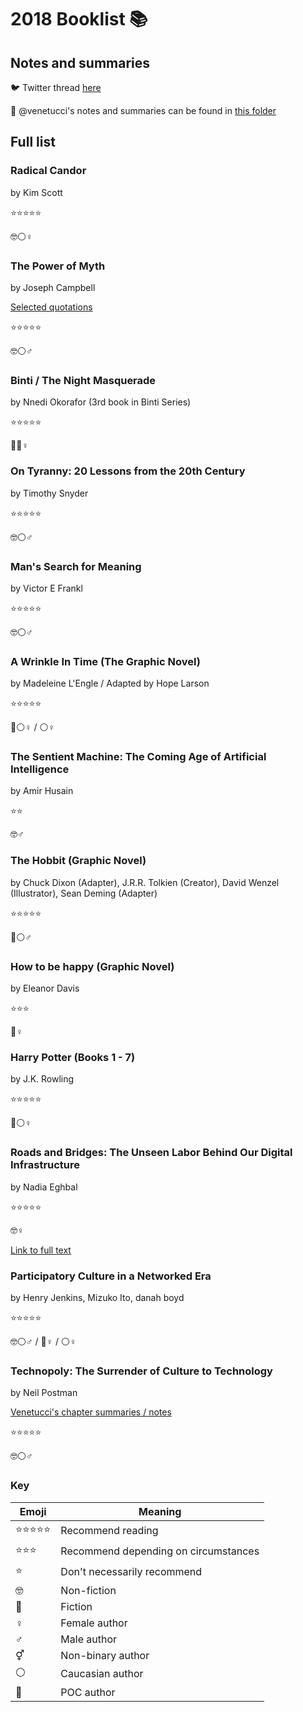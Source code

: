 # 2018 Booklist 📚

## Notes and summaries

🐦 Twitter thread [here](https://twitter.com/mvenetucci/status/950178580545265664)

📁 @venetucci's notes and summaries can be found in [this folder](https://github.com/venetucci/book-notes/tree/master/2018%20notes)

## Full list

### **Radical Candor** 

by Kim Scott

⭐️⭐️⭐️⭐️⭐️

🤓⚪️♀


### **The Power of Myth** 

by Joseph Campbell

[Selected quotations](https://github.com/venetucci/book-notes/blob/master/2018%20notes/power-of-myth-notes.md)

⭐️⭐️⭐️⭐️⭐️

🤓⚪️♂

### **Binti / The Night Masquerade** 

by Nnedi Okorafor (3rd book in Binti Series)

⭐️⭐️⭐️⭐️⭐️

🍄🔵♀

### **On Tyranny: 20 Lessons from the 20th Century** 

by Timothy Snyder

⭐️⭐️⭐️⭐️⭐️

🤓⚪️♂

### **Man's Search for Meaning** 

by Victor E Frankl

⭐️⭐️⭐️⭐️⭐️

🤓⚪️♂

### **A Wrinkle In Time (The Graphic Novel)** 

by Madeleine L'Engle / Adapted by Hope Larson

⭐️⭐️⭐️⭐️⭐️

🍄⚪️♀  / ⚪️♀

### **The Sentient Machine: The Coming Age of Artificial Intelligence** 

by Amir Husain

⭐️⭐️

🤓♂

### **The Hobbit (Graphic Novel)**  

by Chuck Dixon (Adapter),  J.R.R. Tolkien (Creator), David Wenzel (Illustrator), Sean Deming (Adapter)

⭐️⭐️⭐️⭐️⭐️

🍄⚪️♂

### **How to be happy (Graphic Novel)** 

by Eleanor Davis

⭐️⭐️⭐️

🍄♀

### **Harry Potter (Books 1 - 7)** 

by J.K. Rowling

⭐️⭐️⭐️⭐️⭐️

🍄⚪️♀

### **Roads and Bridges: The Unseen Labor Behind Our Digital Infrastructure** 

by Nadia Eghbal

⭐️⭐️⭐️⭐️⭐️

🤓♀

[Link to full text](https://www.fordfoundation.org/library/reports-and-studies/roads-and-bridges-the-unseen-labor-behind-our-digital-infrastructure)

### **Participatory Culture in a Networked Era** 

by Henry Jenkins, Mizuko Ito, danah boyd

⭐️⭐️⭐️⭐️⭐️

🤓⚪️♂ / 🔵♀ / ⚪️♀

### **Technopoly: The Surrender of Culture to Technology** 

by Neil Postman

[Venetucci's chapter summaries / notes](https://github.com/venetucci/book-notes/blob/master/2018%20notes/Technopoly-notes.md)

⭐️⭐️⭐️⭐️⭐️

🤓⚪️♂

### Key

|Emoji|Meaning| 
|---|---|
|⭐️⭐️⭐️⭐️⭐️| Recommend reading |
|⭐️⭐️⭐️| Recommend depending on circumstances  |
|⭐️| Don't necessarily recommend |
|🤓| Non-fiction|
|🍄| Fiction|
|♀|Female author|
|♂|Male author|
|⚥|Non-binary author|
|⚪️|Caucasian author|
|🔵|POC author|
